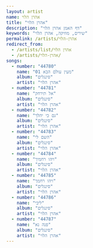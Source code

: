 ```yaml
---
layout: artist
name: אהרן הלוי
title: "אהרן הלוי"
description: "דף האמן אהרן הלוי"
keywords: "שירים, מוזיקה, אהרן הלוי"
permalink: /artists/אהרן-הלוי
redirect_from:
  - /artists/list/אהרן הלוי
  - /artists/אהרן-הלוי/
songs:
  - number: "44780"
    name: "01 מעין עולם הבא"
    album: "סינגלים"
    artist: "אהרן הלוי"
  - number: "44781"
    name: "אל תירחק"
    album: "סינגלים"
    artist: "אהרן הלוי"
  - number: "44782"
    name: "גם כי יהלך"
    album: "סינגלים"
    artist: "אהרן הלוי"
  - number: "44783"
    name: "השם לי"
    album: "סינגלים"
    artist: "אהרן הלוי"
  - number: "44784"
    name: "ויהו רחמיך"
    album: "סינגלים"
    artist: "אהרן הלוי"
  - number: "44785"
    name: "ויהו רחמך"
    album: "סינגלים"
    artist: "אהרן הלוי"
  - number: "44786"
    name: "ליבי"
    album: "סינגלים"
    artist: "אהרן הלוי"
  - number: "44787"
    name: "פנה נא"
    album: "סינגלים"
    artist: "אהרן הלוי"
---
```

